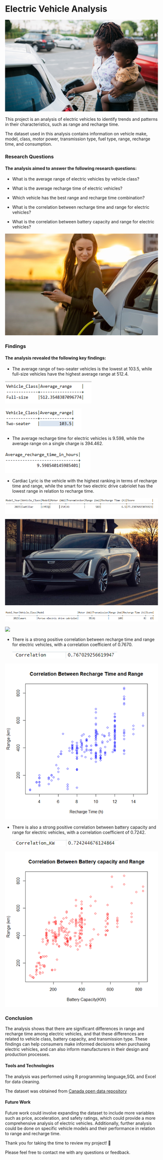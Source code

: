 # Electric Vehicle Analysis

![](woman.png)

This project is an analysis of electric vehicles to identify trends and patterns in their characteristics, such as range and recharge time. 

The dataset used in this analysis contains information on vehicle make, model, class, motor power, transmission type, fuel type, range, recharge time, and consumption.


### Research Questions

#### The analysis aimed to answer the following research questions:

* What is the average range of electric vehicles by vehicle class?

* What is the average recharge time of electric vehicles?

* Which vehicle has the best range and recharge time combination?

* What is the correlation between recharge time and range for electric vehicles?

* What is the correlation between battery capacity and range for electric vehicles?



![](717222.png)


### Findings

#### The analysis revealed the following key findings:

* The average range of two-seater vehicles is the lowest at 103.5, while full-size vehicles have the highest average range at 512.4.

![](VEHICLE_CLASS_WITH_THE_LONGEST_RANGE.png)


![](VEHICLE_CLASS_WITH_THE_SHORTEST_RANGE.png)

* The average recharge time for electric vehicles is 9.598, while the average range on a single charge is 394.462.

![](AVERAGE_RECHARGE_TIME_IN_HOURS.png)

* Cardiac Lyric is the vehicle with the highest ranking in terms of recharge time and range, while the smart for two electric drive cabriolet has the lowest range in relation to recharge time.

![](BEST_VEHICLE_IN_TERMS_OF_CHARGING_TIME_AND_RANGE.png)


![](Cadillac_LYRIQ.png)




![](LEAST_VEHICLE_IN_TERMS_OF_RECHARGE_TIME_AND_RANGE.png)


![](smart_fortwo-prime.png)




* There is a strong positive correlation between recharge time and range for electric vehicles, with a correlation coefficient of 0.7670.

     ![](CORR_RECHARGE_TIME_AND_RANGE.png)


![](CORR_BETWEEN_RECHARGE_TIME_RANGE.png)

* There is also a strong positive correlation between battery capacity and range for electric vehicles, with a correlation coefficient of 0.7242.


    ![](CORR_BATTERY_CAPACITY_AND_RANGE.png)


![](SCATER_PLOT_FOR_BATTERY_CAPACITY_AND_RANGE.png)

### Conclusion

The analysis shows that there are significant differences in range and recharge time among electric vehicles, and that these differences are related to vehicle class, battery capacity, and transmission type. These findings can help consumers make informed decisions when purchasing electric vehicles, and can also inform manufacturers in their design and production processes.

#### Tools and Technologies

The analysis was performed using R programming language,SQL and Excel for data cleaning.

The dataset was obtained from [Canada open data repository](https://open.canada.ca/data/en/dataset/98f1a129-f628-4ce4-b24d-6f16bf24dd64#wb-auto-6)

#### Future Work

Future work could involve expanding the dataset to include more variables such as price, acceleration, and safety ratings, which could provide a more comprehensive analysis of electric vehicles. Additionally, further analysis could be done on specific vehicle models and their performance in relation to range and recharge time.

Thank you for taking the time to review my project! 🙂

Please feel free to contact me with any questions or feedback.
